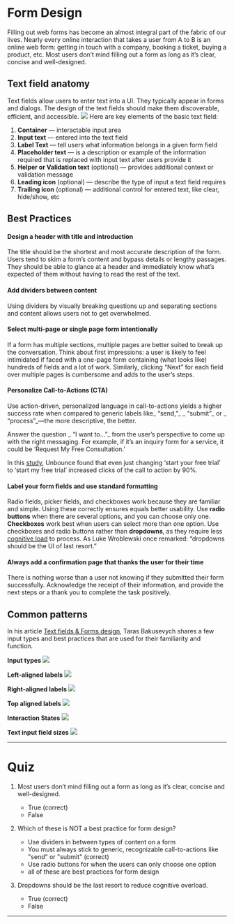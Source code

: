 # Form Design
Filling out web forms has become an almost integral part of the fabric of our lives. Nearly every online interaction that takes a user from A to B is an online web form: getting in touch with a company, booking a ticket, buying a product, etc. Most users don’t mind filling out a form as long as it’s clear, concise and well-designed.
## Text field anatomy
Text fields allow users to enter text into a UI. They typically appear in forms and dialogs. The design of the text fields should make them discoverable, efficient, and accessible.
![](https://miro.medium.com/max/4080/1\*JxHL9L6V08eS7x4M1l78uQ.jpeg)
Here are key elements of the basic text field: 
1. **Container** — interactable input area 
2. **Input text** — entered into the text field 
3. **Label Text** — tell users what information belongs in a given form field 
4. **Placeholder text** — is a description or example of the information required that is replaced with input text after users provide it 
5. **Helper or Validation text** (optional) — provides additional context or validation message 
6. **Leading icon** (optional) — describe the type of input a text field requires 
7. **Trailing icon** (optional) — additional control for entered text, like clear, hide/show, etc
## Best Practices
#### Design a header with title and introduction
The title should be the shortest and most accurate description of the form. Users tend to skim a form’s content and bypass details or lengthy passages. They should be able to glance at a header and immediately know what’s expected of them without having to read the rest of the text. 
#### Add dividers between content
Using dividers by visually breaking questions up and separating sections and content allows users not to get overwhelmed.
#### Select multi-page or single page form intentionally
If a form has multiple sections, multiple pages are better suited to break up the conversation. Think about first impressions: a user is likely to feel intimidated if faced with a one-page form containing (what looks like) hundreds of fields and a lot of work. Similarly, clicking “Next” for each field over multiple pages is cumbersome and adds to the user’s steps.
#### Personalize Call-to-Actions (CTA)
Use action-driven, personalized language in call-to-actions yields a higher success rate when compared to generic labels like_ “send,”_ _ “submit”_ or _ “process”_—the more descriptive, the better. 

Answer the question _ “I want to…”_ from the user’s perspective to come up with the right messaging. For example, if it’s an inquiry form for a service, it could be ‘Request My Free Consultation.’ 
  
In this [study](http://unbounce.com/conversion-rate-optimization/design-call-to-action-buttons/), Unbounce found that even just changing ‘start your free trial’ to ‘start my free trial’ increased clicks of the call to action by 90%.
#### Label your form fields and use standard formatting
Radio fields, picker fields, and checkboxes work because they are familiar and simple. Using these correctly ensures equals better usability. Use **radio buttons** when there are several options, and you can choose only one. **Checkboxes** work best when users can select more than one option. Use checkboxes and radio buttons rather than **dropdowns**, as they require less [cognitive load](https://www.nngroup.com/articles/minimize-cognitive-load/) to process. As Luke Wroblewski once remarked: “dropdowns should be the UI of last resort.”
#### Always add a confirmation page that thanks the user for their time
There is nothing worse than a user not knowing if they submitted their form successfully. Acknowledge the receipt of their information, and provide the next steps or a thank you to complete the task positively.
## Common patterns
In his article [Text fields & Forms design](https://uxdesign.cc/text-fields-forms-design-ui-components-series-2b32b2beebd0), Taras Bakusevych shares a few input types and best practices that are used for their familiarity and function.

**Input types**
![](https://prodesigncurriculum.s3.us-east-2.amazonaws.com/input-types.jpeg)

**Left-aligned labels**
![](https://prodesigncurriculum.s3.us-east-2.amazonaws.com/left-aligned.jpeg)

**Right-aligned labels**
![](https://prodesigncurriculum.s3.us-east-2.amazonaws.com/right-aligned.jpeg)

**Top aligned labels**
![](https://prodesigncurriculum.s3.us-east-2.amazonaws.com/top-aligned.jpeg)

**Interaction States**
![](https://prodesigncurriculum.s3.us-east-2.amazonaws.com/formstatus.jpeg)

**Text input field sizes**
![](https://prodesigncurriculum.s3.us-east-2.amazonaws.com/text-field-sizes.jpeg)
  
___

# Quiz

1. Most users don’t mind filling out a form as long as it’s clear, concise and well-designed.
	- True (correct)
	- False

2. Which of these is NOT a best practice for form design?
	- Use dividers in between types of content on a form
	- You must always stick to generic, recognizable call-to-actions like "send" or "submit" (correct)
	- Use radio buttons for when the users can only choose one option
	- all of these are best practices for form design

3. Dropdowns should be the last resort to reduce cognitive overload.
	- True (correct)
	- False 

___